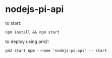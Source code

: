 # nodejs-pi-api

to start:

`npm install && npm start`

to deploy using pm2:

`pm2 start npm --name 'nodejs-pi-api' -- start`